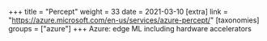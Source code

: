 +++
title = "Percept"
weight = 33
date = 2021-03-10
[extra]
link = "https://azure.microsoft.com/en-us/services/azure-percept/"
[taxonomies]
groups = ["azure"]
+++
Azure: edge ML including hardware accelerators

